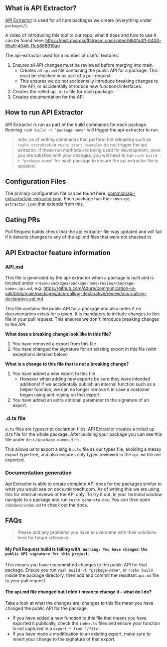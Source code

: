 ## What is API Extractor?

[API Extractor](https://api-extractor.com/) is used for all npm packages we create (everything under `packages/`).

A video of introducing this tool to our repo, what it does and how to use it can be found here: https://msit.microsoftstream.com/video/9b0fa4ff-0400-85a9-4048-f1eb868919ad

The api-extractor used for a number of useful features:
1. Ensures all API changes must be reviewed before merging into main.
    * Creates an `api.md` file containing the public API for a package. This must be checked in as part of a pull request.
    * This ensures we do not accidentally introduce breaking changes to the API, or accidentally introduce new functions/interfaces.
1. Creates the rolled up `.d.ts` file for each package.
1. Creates documentation for the API

## How to run API Extractor
API Extractor is run as part of the build commands for each package. Running `rush build -t "package-name"` will trigger the api-extractor to run.
> note: as of writing commands that perform hot reloading such as `rushx storybook` or `rushx start <sample>` do not trigger the api extractor. If these run methods are being used for development, once you are satisfied with your changes, you will need to run `rush build -t "package-name"` for each package to ensure the api extractor file is updated.

## Configuration Files
The primary configuration file can be found here: [common/api-extractor/api-extractor.json](https://github.com/Azure/communication-ui-sdk/blob/main/common/api-extractor/api-extractor.json). Each package has their own `api-extractor.json` that extends from this.

## Gating PRs
Pull Request builds check that the api extractor file was updated and will fail if it detects changes to any of the api.md files that were not checked in.

## API Extractor feature information

### API.md
This file is generated by the api-extractor when a package is built and is located under `<repo>/packages/package-name/review/<package-name>.api.md`, e.g. https://github.com/Azure/communication-ui-sdk/blob/main/packages/acs-calling-declarative/review/acs-calling-declarative.api.md

This file contains the public API for a package and also notes if no documentation exists for a given. It is mandatory to include changes to this file in your pull request. This ensures we don't introduce breaking changes to the API.

**What does a breaking change look like in this file?**
1. You have removed a export from this file
1. You have changed the signature for an existing export in this file (with exceptions detailed below)

**What is a change to this file that is not a breaking change?**
1. You have added a new export to this file
    * However when adding new exports be sure they were intended additions! If we accidentally publish an internal function such as a helper function, we can no longer remove it in case a customer began using and relying on that export.
1. You have added an extra optional parameter to the signature of an export.

### .d.ts file
`d.ts` files are typescript declartion files. API Extractor creates a rolled up d.ts file for the whole package. After building your package you can see this file under `dist/<package-name>.d.ts`.

This allows us to export a single `d.ts` file as our types file, avoiding a messy export type tree, and also ensures only types reviewed in the `api.md` file are exported.

### Documentation generation
Api Extractor is able to create complete API docs for the packages similar to what you would see on docs.microsoft.com. As of writing this we are using this for internal reviews of the API only. To try it out, in your terminal window navigate to a package and run `rushx generate-doc`. You can then open `/docGen/index.md` to check out the docs. 

## FAQs

> Please add any problems you have to overcome with their solutions here for future reference.

#### My Pull Request build is failing with: `Warning: You have changed the public API signature for this project.`
This means you have uncommitted changes to the public API for that package. Ensure you run `rush build -t "package-name"`, or `rushx build` inside the package directory, then add and commit the resultant `api.md` file to your pull request.

#### The api.md file changed but I didn't mean to change it - what do I do?
Take a look at what the changes are, changes to this file mean you have changed the public API for the package.
* If you have added a new function to this file that means you have exported it publically, check the `index.ts` files and ensure your function is not captured in a `export * from '/file'`.
* If you have made a modification to an existing export, make sure to revert your change to the signature of that export.